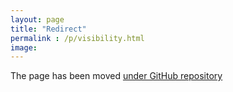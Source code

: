```yaml
---
layout: page
title: "Redirect"
permalink : /p/visibility.html
image:
---
```


<html>
<head>
<title>Redirection en HTML</title>
 
<meta http-equiv="refresh" content="3; URL=http://www.zoran-cuckovic.from.hr/QGIS-visibility-analysis/">
</head>
 
<body>

The page has been moved  <a href="http://www.zoran-cuckovic.from.hr/QGIS-visibility-analysis/">under GitHub repository</a>  
</body>
 
</html>
